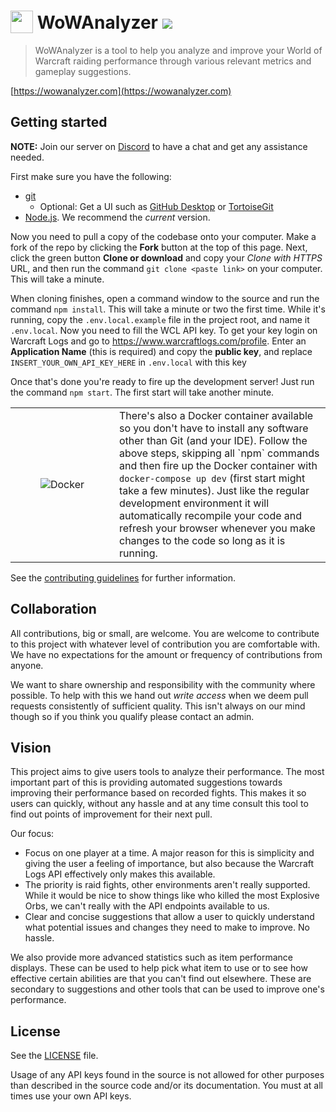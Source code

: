 <h1>
  <img src="https://user-images.githubusercontent.com/4565223/45639348-0a9ef480-bab0-11e8-8688-66e51c80224a.png" height="36" valign="bottom" /> WoWAnalyzer
  <a href="https://travis-ci.org/WoWAnalyzer/WoWAnalyzer">
   <img src="https://travis-ci.org/WoWAnalyzer/WoWAnalyzer.svg?branch=master">
  </a>
</h1>

> WoWAnalyzer is a tool to help you analyze and improve your World of Warcraft raiding performance through various relevant metrics and gameplay suggestions.

[https://wowanalyzer.com](https://wowanalyzer.com)

## Getting started

**NOTE:** Join our server on [Discord](https://wowanalyzer.com/discord) to have a chat and get any assistance needed.

First make sure you have the following:
- [git](https://git-scm.com/)
  - Optional: Get a UI such as [GitHub Desktop](https://desktop.github.com/) or [TortoiseGit](https://tortoisegit.org/)
- [Node.js](https://nodejs.org/). We recommend the *current* version.

Now you need to pull a copy of the codebase onto your computer. Make a fork of the repo by clicking the **Fork** button at the top of this page. Next, click the green button **Clone or download** and copy your *Clone with HTTPS* URL, and then run the command `git clone <paste link>` on your computer. This will take a minute.

When cloning finishes, open a command window to the source and run the command `npm install`. This will take a minute or two the first time. While it's running, copy the `.env.local.example` file in the project root, and name it `.env.local`. Now you need to fill the WCL API key. To get your key login on Warcraft Logs and go to https://www.warcraftlogs.com/profile. Enter an **Application Name** (this is required) and copy the **public key**, and replace `INSERT_YOUR_OWN_API_KEY_HERE` in `.env.local` with this key

Once that's done you're ready to fire up the development server! Just run the command `npm start`. The first start will take another minute.

<table align="center">
  <tr>
    <td align="center" width="150"><img src="https://www.docker.com/sites/default/files/mono_horizontal_large.png" alt="Docker"></td>
    <td>There's also a Docker container available so you don't have to install any software other than Git (and your IDE). Follow the above steps, skipping all `npm` commands and then fire up the Docker container with <code>docker-compose up dev</code> (first start might take a few minutes). Just like the regular development environment it will automatically recompile your code and refresh your browser whenever you make changes to the code so long as it is running.</td>
  </tr>
</table>

See the [contributing guidelines](CONTRIBUTING.md) for further information.

## Collaboration

All contributions, big or small, are welcome. You are welcome to contribute to this project with whatever level of contribution you are comfortable with. We have no expectations for the amount or frequency of contributions from anyone.

We want to share ownership and responsibility with the community where possible. To help with this we hand out *write access* when we deem pull requests consistently of sufficient quality. This isn't always on our mind though so if you think you qualify please contact an admin.

## Vision

This project aims to give users tools to analyze their performance. The most important part of this is providing automated suggestions towards improving their performance based on recorded fights. This makes it so users can quickly, without any hassle and at any time consult this tool to find out points of improvement for their next pull.

Our focus:
 - Focus on one player at a time. A major reason for this is simplicity and giving the user a feeling of importance, but also because the Warcraft Logs API effectively only makes this available.
 - The priority is raid fights, other environments aren't really supported. While it would be nice to show things like who killed the most Explosive Orbs, we can't really with the API endpoints available to us.
 - Clear and concise suggestions that allow a user to quickly understand what potential issues and changes they need to make to improve. No hassle.

We also provide more advanced statistics such as item performance displays. These can be used to help pick what item to use or to see how effective certain abilities are that you can't find out elsewhere. These are secondary to suggestions and other tools that can be used to improve one's performance.

## License

See the [LICENSE](LICENSE) file.

Usage of any API keys found in the source is not allowed for other purposes than described in the source code and/or its documentation. You must at all times use your own API keys.
